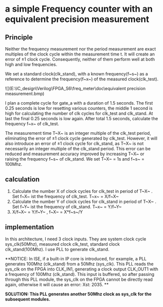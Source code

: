 # a simple Frequency counter with an equivalent precision measurement

## Principle

Neither the frequency measurement nor the period measurement are exact multiples of the clock cycle within the measurement time t. It will create an error of ±1 clock cycle. Consequently, neither of them perform well at both high and low frequencies. 

We set a standard clock(clk_stand), with a known frequency(f~s~) as a reference to determine the frequency(f~x~) of the measured clock(clk_test). 

![](E:\IC_design\Verilog\FPGA_S6\freq_meter\doc\equivalent precision measurement.bmp)

I plan a complete cycle for gate_a with a duration of 1.5 seconds. The first 0.25 seconds is low for resetting various counters, the middle 1 second is high for calculating the number of clk cycles for clk_test and clk_stand. At last the final 0.25 seconds is low again. After total 1.5 seconds, calculate the frequency f~x~ of clk_test. 

The measurement time T~X~ is an integer multiple of the clk_test period, eliminating the error of ±1 clock cycle generated by clk_test. However, it will also introduce an error of ±1 clock cycle for clk_stand, as T~X~ is not necessarily an integer multiple of the clk_stand period. This error can be reduced and measurement accuracy improved by increasing T~X~ or raising the frequency f~s~ of clk_stand. We set T~X~ = 1s and f~s~ = 100Mhz. 

## calculation

1. Calculate the number X of clock cycles for clk_test in period of T~X~ . Set f~X~ ist the frequency of clk_test. T~x~ = X/f~X~
2. Calculate the number Y of clock cycles for clk_stand in period of T~X~ . Set f~Y~ ist the frequency of clk_stand. T~x~ = Y/f~Y~
3. X/f~X~ = Y/f~Y~ , f~X~ = X*f~s~/Y

## implementation

In this architecture, I need 3 clock inputs. They are system clock cycle sys_clk(50Mhz), measured clock clk_test, standard clock clk_stand(100Mhz). I use PLL to generate clk_stand. 

**NOTICE: In ISE, if a built-in IP core is introduced, for example, a PLL generates 100Mhz (clk_stand) from a 50Mhz (sys_clk). This PLL reads the sys_clk on the FPGA into CLK_IN1, generating a clock output CLK_OUT1 with a frequency of 100Mhz (clk_stand). This input is buffered, so after passing through this PLL module, the sys_clk on the FPGA cannot be directly read again, otherwise it will cause an error: Xst: 2035. **

**SOLUTION: This PLL generates another 50Mhz clock as sys_clk for the subsequent modules.**